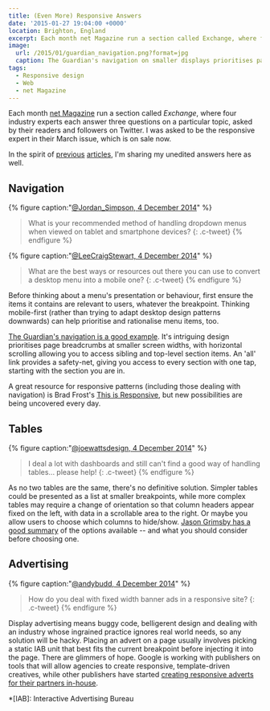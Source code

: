 ```yaml
---
title: (Even More) Responsive Answers
date: '2015-01-27 19:04:00 +0000'
location: Brighton, England
excerpt: Each month net Magazine run a section called Exchange, where four industry experts each answer three questions on a particular topic, asked by their readers and followers on Twitter. I was asked to be the responsive expert in their March issue, which is on sale now.
image:
  url: /2015/01/guardian_navigation.png?format=jpg
  caption: The Guardian's navigation on smaller displays prioritises page signposting, but all site sections can still be accessed with one tap.
tags:
  - Responsive design
  - Web
  - net Magazine
---
```

Each month [net Magazine][1] run a section called *Exchange*, where four industry experts each answer three questions on a particular topic, asked by their readers and followers on Twitter. I was asked to be the responsive expert in their March issue, which is on sale now.

In the spirit of [previous][2] [articles][3], I'm sharing my unedited answers here as well.

## Navigation

{% figure caption:"[@Jordan_Simpson, 4 December 2014](https://twitter.com/jordan_simpson/status/540520320374157312)" %}
> What is your recommended method of handling dropdown menus when viewed on tablet and smartphone devices?
{: .c-tweet}
{% endfigure %}

{% figure caption:"[@LeeCraigStewart, 4 December 2014](https://twitter.com/leecraigstewart/status/540514957159583744)" %}
> What are the best ways or resources out there you can use to convert a desktop menu into a mobile one?
{: .c-tweet}
{% endfigure %}

Before thinking about a menu's presentation or behaviour, first ensure the items it contains are relevant to users, whatever the breakpoint. Thinking mobile-first (rather than trying to adapt desktop design patterns downwards) can help prioritise and rationalise menu items, too.

[The Guardian's navigation is a good example][4]. It's intriguing design prioritises page breadcrumbs at smaller screen widths, with horizontal scrolling allowing you to access sibling and top-level section items. An 'all' link provides a safety-net, giving you access to every section with one tap, starting with the section you are in.

A great resource for responsive patterns (including those dealing with navigation) is Brad Frost's [This is Responsive][5], but new possibilities are being uncovered every day.

## Tables

{% figure caption:"[@joewattsdesign, 4 December 2014](https://twitter.com/joewattsdesign/status/540530144616910848)" %}
> I deal a lot with dashboards and still can't find a good way of handling tables... please help!
{: .c-tweet}
{% endfigure %}

As no two tables are the same, there's no definitive solution. Simpler tables could be presented as a list at smaller breakpoints, while more complex tables may require a change of orientation so that column headers appear fixed on the left, with data in a scrollable area to the right. Or maybe you allow users to choose which columns to hide/show. [Jason Grimsby has a good summary][6] of the options available -- and what you should consider before choosing one.

## Advertising

{% figure caption:"[@andybudd, 4 December 2014](https://twitter.com/andybudd/status/540515016823549953)" %}
> How do you deal with fixed width banner ads in a responsive site?
{: .c-tweet}
{% endfigure %}

Display advertising means buggy code, belligerent design and dealing with an industry whose ingrained practice ignores real world needs, so any solution will be hacky. Placing an advert on a page usually involves picking a static IAB unit that best fits the current breakpoint before injecting it into the page. There are glimmers of hope. Google is working with publishers on tools that will allow agencies to create responsive, template-driven creatives, while other publishers have started [creating responsive adverts for their partners in-house][7].

[1]: http://www.creativebloq.com/net-magazine
[2]: /2012/01/responsive_answers/
[3]: /2012/12/more_responsive_answers/
[4]: http://www.theguardian.com/help/insideguardian/2014/jul/11/-sp-navigating-the-guardian
[5]: https://bradfrost.github.io/this-is-responsive/patterns.html
[6]: http://blog.cloudfour.com/picking-responsive-tables-solution/
[7]: http://next.theguardian.com/blog/responsive-takeover/

*[IAB]: Interactive Advertising Bureau